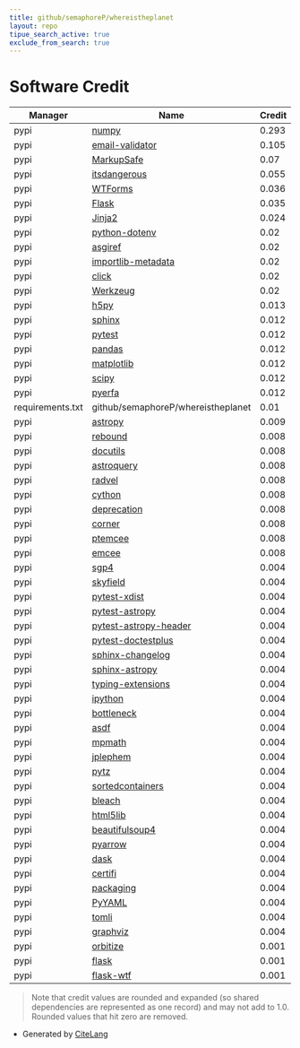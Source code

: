 ```yaml
---
title: github/semaphoreP/whereistheplanet
layout: repo
tipue_search_active: true
exclude_from_search: true
---
```

# Software Credit

|Manager|Name|Credit|
|-------|----|------|
|pypi|[numpy](https://www.numpy.org)|0.293|
|pypi|[email-validator](https://pypi.org/project/email-validator)|0.105|
|pypi|[MarkupSafe](https://pypi.org/project/MarkupSafe)|0.07|
|pypi|[itsdangerous](https://pypi.org/project/itsdangerous)|0.055|
|pypi|[WTForms](https://wtforms.readthedocs.io/)|0.036|
|pypi|[Flask](https://pypi.org/project/Flask)|0.035|
|pypi|[Jinja2](https://pypi.org/project/Jinja2)|0.024|
|pypi|[python-dotenv](https://pypi.org/project/python-dotenv)|0.02|
|pypi|[asgiref](https://pypi.org/project/asgiref)|0.02|
|pypi|[importlib-metadata](https://pypi.org/project/importlib-metadata)|0.02|
|pypi|[click](https://pypi.org/project/click)|0.02|
|pypi|[Werkzeug](https://pypi.org/project/Werkzeug)|0.02|
|pypi|[h5py](http://www.h5py.org)|0.013|
|pypi|[sphinx](https://pypi.org/project/sphinx)|0.012|
|pypi|[pytest](https://pypi.org/project/pytest)|0.012|
|pypi|[pandas](https://pypi.org/project/pandas)|0.012|
|pypi|[matplotlib](https://pypi.org/project/matplotlib)|0.012|
|pypi|[scipy](https://pypi.org/project/scipy)|0.012|
|pypi|[pyerfa](https://pypi.org/project/pyerfa)|0.012|
|requirements.txt|github/semaphoreP/whereistheplanet|0.01|
|pypi|[astropy](http://astropy.org)|0.009|
|pypi|[rebound](https://pypi.org/project/rebound)|0.008|
|pypi|[docutils](https://pypi.org/project/docutils)|0.008|
|pypi|[astroquery](https://pypi.org/project/astroquery)|0.008|
|pypi|[radvel](https://pypi.org/project/radvel)|0.008|
|pypi|[cython](https://pypi.org/project/cython)|0.008|
|pypi|[deprecation](https://pypi.org/project/deprecation)|0.008|
|pypi|[corner](https://pypi.org/project/corner)|0.008|
|pypi|[ptemcee](https://pypi.org/project/ptemcee)|0.008|
|pypi|[emcee](https://pypi.org/project/emcee)|0.008|
|pypi|[sgp4](https://github.com/brandon-rhodes/python-sgp4)|0.004|
|pypi|[skyfield](http://github.com/brandon-rhodes/python-skyfield/)|0.004|
|pypi|[pytest-xdist](https://github.com/pytest-dev/pytest-xdist)|0.004|
|pypi|[pytest-astropy](https://pypi.org/project/pytest-astropy)|0.004|
|pypi|[pytest-astropy-header](https://pypi.org/project/pytest-astropy-header)|0.004|
|pypi|[pytest-doctestplus](https://pypi.org/project/pytest-doctestplus)|0.004|
|pypi|[sphinx-changelog](https://pypi.org/project/sphinx-changelog)|0.004|
|pypi|[sphinx-astropy](https://pypi.org/project/sphinx-astropy)|0.004|
|pypi|[typing-extensions](https://pypi.org/project/typing-extensions)|0.004|
|pypi|[ipython](https://pypi.org/project/ipython)|0.004|
|pypi|[bottleneck](https://pypi.org/project/bottleneck)|0.004|
|pypi|[asdf](https://pypi.org/project/asdf)|0.004|
|pypi|[mpmath](https://pypi.org/project/mpmath)|0.004|
|pypi|[jplephem](https://pypi.org/project/jplephem)|0.004|
|pypi|[pytz](https://pypi.org/project/pytz)|0.004|
|pypi|[sortedcontainers](https://pypi.org/project/sortedcontainers)|0.004|
|pypi|[bleach](https://pypi.org/project/bleach)|0.004|
|pypi|[html5lib](https://pypi.org/project/html5lib)|0.004|
|pypi|[beautifulsoup4](https://pypi.org/project/beautifulsoup4)|0.004|
|pypi|[pyarrow](https://pypi.org/project/pyarrow)|0.004|
|pypi|[dask](https://pypi.org/project/dask)|0.004|
|pypi|[certifi](https://pypi.org/project/certifi)|0.004|
|pypi|[packaging](https://pypi.org/project/packaging)|0.004|
|pypi|[PyYAML](https://pypi.org/project/PyYAML)|0.004|
|pypi|[tomli](https://pypi.org/project/tomli)|0.004|
|pypi|[graphviz](https://pypi.org/project/graphviz)|0.004|
|pypi|[orbitize](https://github.com/sblunt/orbitize)|0.001|
|pypi|[flask](https://palletsprojects.com/p/flask)|0.001|
|pypi|[flask-wtf](https://github.com/wtforms/flask-wtf/)|0.001|


> Note that credit values are rounded and expanded (so shared dependencies are represented as one record) and may not add to 1.0. Rounded values that hit zero are removed.


- Generated by [CiteLang](https://github.com/vsoch/citelang)
